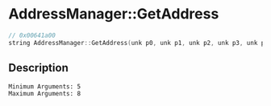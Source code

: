 # AddressManager::GetAddress
```c
// 0x00641a00
string AddressManager::GetAddress(unk p0, unk p1, unk p2, unk p3, unk p4, ...)
```
## Description
```
Minimum Arguments: 5
Maximum Arguments: 8
```
